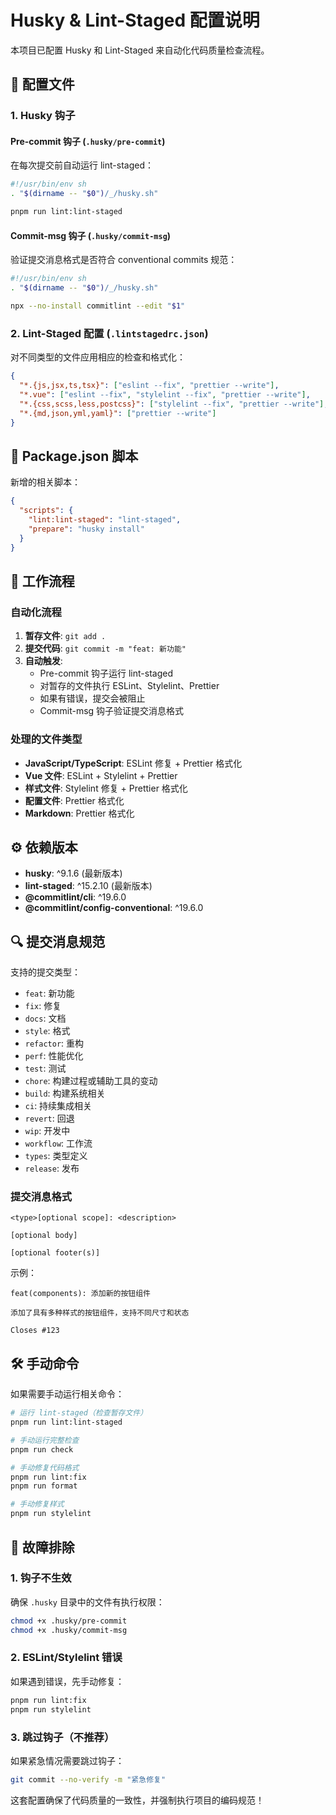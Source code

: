# Husky & Lint-Staged 配置说明

本项目已配置 Husky 和 Lint-Staged 来自动化代码质量检查流程。

## 🔧 配置文件

### 1. Husky 钩子

#### Pre-commit 钩子 (`.husky/pre-commit`)

在每次提交前自动运行 lint-staged：

```bash
#!/usr/bin/env sh
. "$(dirname -- "$0")/_/husky.sh"

pnpm run lint:lint-staged
```

#### Commit-msg 钩子 (`.husky/commit-msg`)

验证提交消息格式是否符合 conventional commits 规范：

```bash
#!/usr/bin/env sh
. "$(dirname -- "$0")/_/husky.sh"

npx --no-install commitlint --edit "$1"
```

### 2. Lint-Staged 配置 (`.lintstagedrc.json`)

对不同类型的文件应用相应的检查和格式化：

```json
{
  "*.{js,jsx,ts,tsx}": ["eslint --fix", "prettier --write"],
  "*.vue": ["eslint --fix", "stylelint --fix", "prettier --write"],
  "*.{css,scss,less,postcss}": ["stylelint --fix", "prettier --write"],
  "*.{md,json,yml,yaml}": ["prettier --write"]
}
```

## 📝 Package.json 脚本

新增的相关脚本：

```json
{
  "scripts": {
    "lint:lint-staged": "lint-staged",
    "prepare": "husky install"
  }
}
```

## 🚀 工作流程

### 自动化流程

1. **暂存文件**: `git add .`
2. **提交代码**: `git commit -m "feat: 新功能"`
3. **自动触发**:
   - Pre-commit 钩子运行 lint-staged
   - 对暂存的文件执行 ESLint、Stylelint、Prettier
   - 如果有错误，提交会被阻止
   - Commit-msg 钩子验证提交消息格式

### 处理的文件类型

- **JavaScript/TypeScript**: ESLint 修复 + Prettier 格式化
- **Vue 文件**: ESLint + Stylelint + Prettier
- **样式文件**: Stylelint 修复 + Prettier 格式化
- **配置文件**: Prettier 格式化
- **Markdown**: Prettier 格式化

## ⚙️ 依赖版本

- **husky**: ^9.1.6 (最新版本)
- **lint-staged**: ^15.2.10 (最新版本)
- **@commitlint/cli**: ^19.6.0
- **@commitlint/config-conventional**: ^19.6.0

## 🔍 提交消息规范

支持的提交类型：

- `feat`: 新功能
- `fix`: 修复
- `docs`: 文档
- `style`: 格式
- `refactor`: 重构
- `perf`: 性能优化
- `test`: 测试
- `chore`: 构建过程或辅助工具的变动
- `build`: 构建系统相关
- `ci`: 持续集成相关
- `revert`: 回退
- `wip`: 开发中
- `workflow`: 工作流
- `types`: 类型定义
- `release`: 发布

### 提交消息格式

```
<type>[optional scope]: <description>

[optional body]

[optional footer(s)]
```

示例：

```
feat(components): 添加新的按钮组件

添加了具有多种样式的按钮组件，支持不同尺寸和状态

Closes #123
```

## 🛠️ 手动命令

如果需要手动运行相关命令：

```bash
# 运行 lint-staged（检查暂存文件）
pnpm run lint:lint-staged

# 手动运行完整检查
pnpm run check

# 手动修复代码格式
pnpm run lint:fix
pnpm run format

# 手动修复样式
pnpm run stylelint
```

## 🚨 故障排除

### 1. 钩子不生效

确保 `.husky` 目录中的文件有执行权限：

```bash
chmod +x .husky/pre-commit
chmod +x .husky/commit-msg
```

### 2. ESLint/Stylelint 错误

如果遇到错误，先手动修复：

```bash
pnpm run lint:fix
pnpm run stylelint
```

### 3. 跳过钩子（不推荐）

如果紧急情况需要跳过钩子：

```bash
git commit --no-verify -m "紧急修复"
```

这套配置确保了代码质量的一致性，并强制执行项目的编码规范！
